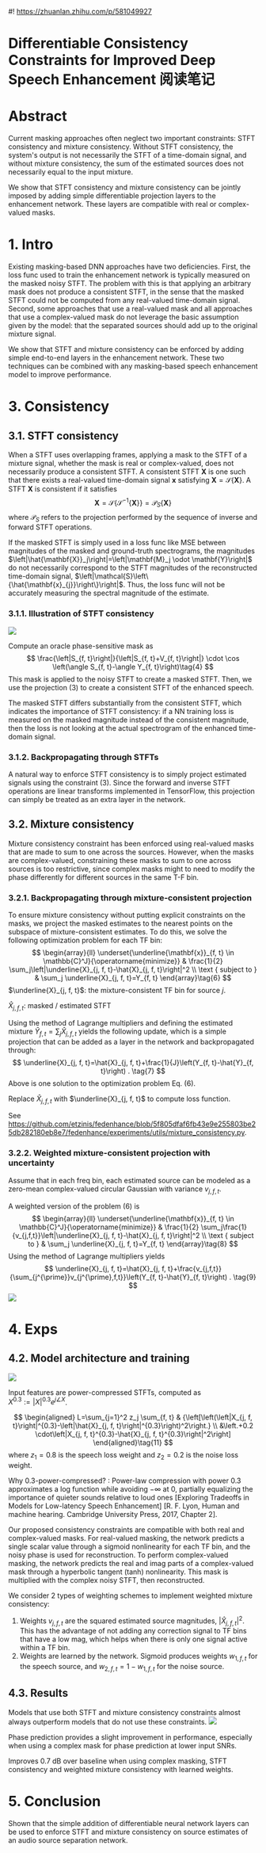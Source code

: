 #! https://zhuanlan.zhihu.com/p/581049927
# Differentiable Consistency Constraints for Improved Deep Speech Enhancement 阅读笔记

# Abstract
Current masking approaches often neglect two important constraints: STFT consistency and mixture consistency. Without STFT consistency, the system's output is not necessarily the STFT of a time-domain signal, and without mixture consistency, the sum of the estimated sources does not necessarily equal to the input mixture.

We show that STFT consistency and mixture consistency can be jointly imposed by adding simple differentiable projection layers to the enhancement network. These layers are compatible with real or complex-valued masks.

# 1. Intro
Existing masking-based DNN approaches have two deficiencies. First, the loss func used to train the enhancement network is typically measured on the masked noisy STFT. The problem with this is that applying an arbitrary mask does not produce a consistent STFT, in the sense that the masked STFT could not be computed from any real-valued time-domain signal. Second, some approaches that use a real-valued mask and all approaches that use a complex-valued mask do not leverage the basic assumption given by the model: that the separated sources should add up to the original mixture signal.

We show that STFT and mixture consistency can be enforced by adding simple end-to-end layers in the enhancement network. These two techniques can be combined with any masking-based speech enhancement model to improve performance.

# 3. Consistency
## 3.1. STFT consistency
When a STFT uses overlapping frames, applying a mask to the STFT of a mixture signal, whether the mask is real or complex-valued, does not necessarily produce a consistent STFT. A consistent STFT $\mathbf{X}$ is one such that there exists a real-valued time-domain signal $\mathbf{x}$ satisfying $\mathbf{X}=\mathcal{S}\{\mathbf{X}\}$. A STFT $\mathbf{X}$ is consistent if it satisfies
$$
\mathbf{X}=\mathcal{S}\left\{\mathcal{S}^{-1}\{\mathbf{X}\}\right\}=\mathcal{P}_{S}\{\mathbf{X}\}\tag{3}
$$
where $\mathcal{P}_{S}$ refers to the projection performed by the sequence of inverse and forward STFT operations.

If the masked STFT is simply used in a loss func like MSE between magnitudes of the masked and ground-truth spectrograms, the magnitudes $\left|\hat{\mathbf{X}}_j\right|=\left|\mathbf{M}_j \odot \mathbf{Y}\right|$ do not necessarily correspond to the STFT magnitudes of the reconstructed time-domain signal, $\left|\mathcal{S}\left\{\hat{\mathbf{x}_{j}}\right\}\right|$. Thus, the loss func will not be accurately measuring the spectral magnitude of the estimate.

### 3.1.1. Illustration of STFT consistency
![](https://raw.githubusercontent.com/FYJNEVERFOLLOWS/Picture-Bed/main/202211/20221104103927.png)

Compute an oracle phase-sensitive mask as
$$
\frac{\left|S_{f, t}\right|}{\left|S_{f, t}+V_{f, t}\right|} \cdot \cos \left(\angle S_{f, t}-\angle Y_{f, t}\right)\tag{4}
$$
This mask is applied to the noisy STFT to create a masked STFT. Then, we use the projection (3) to create a consistent STFT of the enhanced speech.

The masked STFT differs substantially from the consistent STFT, which indicates the importance of STFT consistency: if a NN training loss is measured on the masked magnitude instead of the consistent magnitude, then the loss is not looking at the actual spectrogram of the enhanced time-domain signal.

### 3.1.2. Backpropagating through STFTs
A natural way to enforce STFT consistency is to simply project estimated signals using the constraint (3). Since the forward and inverse STFT operations are linear transforms implemented in TensorFlow, this projection can simply be treated as an extra layer in the network.

## 3.2. Mixture consistency
Mixture consistency constraint has been enforced using real-valued masks that are made to sum to one across the sources. However, when the masks are complex-valued, constraining these masks to sum to one across sources is too restrictive, since complex masks might to need to modify the phase differently for different sources in the same T-F bin.

### 3.2.1. Backpropagating through mixture-consistent projection
To ensure mixture consistency without putting explicit constraints on the masks, we project the masked estimates to the nearest points on the subspace of mixture-consistent estimates. To do this, we solve the following optimization problem for each TF bin:
$$
\begin{array}{ll}
\underset{\underline{\mathbf{x}}_{f, t} \in \mathbb{C}^J}{\operatorname{minimize}} & \frac{1}{2} \sum_j\left|\underline{X}_{j, f, t}-\hat{X}_{j, f, t}\right|^2 \\
\text { subject to } & \sum_j \underline{X}_{j, f, t}=Y_{f, t}
\end{array}\tag{6}
$$
$\underline{X}_{j, f, t}$: the mixture-consistent TF bin for source $j$.

$\hat{X}_{j, f, t}$: masked / estimated STFT

Using the method of Lagrange multipliers and defining the estimated mixture $\hat{Y}_{f, t}=\sum_j\hat{X}_{j, f, t}$ yields the following update, which is a simple projection that can be added as a layer in the network and backpropagated through:
$$
\underline{X}_{j, f, t}=\hat{X}_{j, f, t}+\frac{1}{J}\left(Y_{f, t}-\hat{Y}_{f, t}\right) . \tag{7}
$$
Above is one solution to the optimization problem Eq. (6).

Replace $\hat{X}_{j, f, t}$ with $\underline{X}_{j, f, t}$ to compute loss function.

See https://github.com/etzinis/fedenhance/blob/5f805dfaf6fb43e9e255803be25db282180eb8e7/fedenhance/experiments/utils/mixture_consistency.py.

### 3.2.2. Weighted mixture-consistent projection with uncertainty
Assume that in each freq bin, each estimated source can be modeled as a zero-mean complex-valued circular Gaussian with variance $v_{j,f,t}$.

A weighted version of the problem (6) is
$$
\begin{array}{ll}
\underset{\underline{\mathbf{x}}_{f, t} \in \mathbb{C}^J}{\operatorname{minimize}} & \frac{1}{2} \sum_j\frac{1}{v_{j,f,t}}\left|\underline{X}_{j, f, t}-\hat{X}_{j, f, t}\right|^2 \\
\text { subject to } & \sum_j \underline{X}_{j, f, t}=Y_{f, t}
\end{array}\tag{8}
$$
Using the method of Lagrange multipliers yields
$$
\underline{X}_{j, f, t}=\hat{X}_{j, f, t}+\frac{v_{j,f,t}}{\sum_{j^{\prime}}v_{j^{\prime},f,t}}\left(Y_{f, t}-\hat{Y}_{f, t}\right) . \tag{9}
$$
![](https://raw.githubusercontent.com/FYJNEVERFOLLOWS/Picture-Bed/main/202211/20221106113613.png)

# 4. Exps

## 4.2. Model architecture and training
![](https://raw.githubusercontent.com/FYJNEVERFOLLOWS/Picture-Bed/main/202211/20221105232838.png)

Input features are power-compressed STFTs, computed as $X^{0.3}:=|X|^{0.3}e^{j\angle X}$.

$$
\begin{aligned}
L=\sum_{j=1}^2 z_j \sum_{f, t} & {\left[\left(\left|X_{j, f, t}\right|^{0.3}-\left|\hat{X}_{j, f, t}\right|^{0.3}\right)^2\right.} \\
&\left.+0.2 \cdot\left|X_{j, f, t}^{0.3}-\hat{X}_{j, f, t}^{0.3}\right|^2\right]
\end{aligned}\tag{11}
$$
where $z_1=0.8$ is the speech loss weight and $z_2=0.2$ is the noise loss weight.

Why 0.3-power-compressed?
: Power-law compression with power 0.3 approximates a log function while avoiding $-\infty$ at 0, partially equalizing the importance of quieter sounds relative to loud ones [Exploring Tradeoffs in Models for Low-latency Speech Enhancement] [R. F. Lyon, Human and machine hearing. Cambridge University Press, 2017, Chapter 2].

Our proposed consistency constraints are compatible with both real and complex-valued masks. For real-valued masking, the network predicts a single scalar value through a sigmoid nonlinearity for each TF bin, and the noisy phase is used for reconstruction. To perform complex-valued masking, the network predicts the real and imag parts of a complex-valued mask through a hyperbolic tangent (tanh) nonlinearity. This mask is multiplied with the complex noisy STFT, then reconstructed.

We consider 2 types of weighting schemes to implement weighted mixture consistency:
1. Weights $v_{j,f,t}$ are the squared estimated source magnitudes, $|\hat{X}_{j,f,t}|^2$. This has the advantage of not adding any correction signal to TF bins that have a low mag, which helps when there is only one signal active within a TF bin.
2. Weights are learned by the network. Sigmoid produces weights $w_{1,f,t}$ for the speech source, and $w_{2,f,t}=1-w_{1,f,t}$ for the noise source.

## 4.3. Results
Models that use both STFT and mixture consistency constraints almost always outperform models that do not use these constraints.
![](https://raw.githubusercontent.com/FYJNEVERFOLLOWS/Picture-Bed/main/202211/20221106182026.png)

Phase prediction provides a slight improvement in performance, especially when using a complex mask for phase prediction at lower input SNRs.

Improves 0.7 dB over baseline when using complex masking, STFT consistency and weighted mixture consistency with learned weights.

# 5. Conclusion
Shown that the simple addition of differentiable neural network layers can be used to enforce STFT and mixture consistency on source estimates of an audio source separation network.